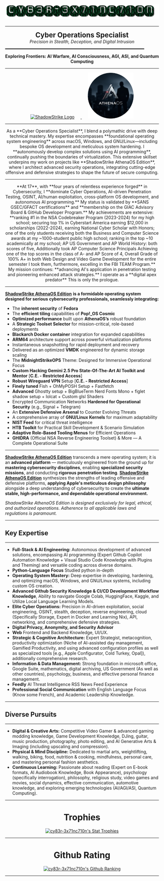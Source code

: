 <h1 align="center">
  <img src="cy83r-3x71nc710n-text.gif" alt="CY83R-3X71NC710N">
</h1>

---

<p align="center">
  <strong style="font-size: 1.6em;">Cyber Operations Specialist</strong><br>
  <em>Precision in Stealth, Deception, and Digital Intrusion</em>
</p>

<p align="center">
  <hr style="width: 90%; border: 1px solid #555;">
</p>

<p align="center">
  <strong>Exploring Frontiers: AI Warfare, AI Consciousness, AGI, ASI, and Quantum Computing</strong>
</p>

---

<p align="center">
  <a href="https://github.com/ShadowStrikeHQ" target="_blank" rel="noopener noreferrer">
    <img src="Logo-Upscaled.png" alt="ShadowStrike Logo" width="150" style="margin-right: 20px;">
  </a>
  <a href="https://gitlab.com/athenaos" target="_blank" rel="noopener noreferrer">
    <img src="AthenaOS-Spy.png" alt="AthenaOS Spy Logo" width="150" style="margin-left: 20px;">
  </a>
</p>

---

<p align="center">
  As a **Cyber Operations Specialist**, I blend a polymathic drive with deep technical mastery. My expertise encompasses **foundational operating system engineering** across macOS, Windows, and GNU/Linux—including bespoke OS development and meticulous system hardening. I **autonomously develop complex solutions using AI programming**, continually pushing the boundaries of virtualization. This extensive skillset underpins my work on projects like **ShadowStrike AthenaOS Edition**, where I architect advanced security operations, integrating cutting-edge offensive and defensive strategies to shape the future of secure computing.
</p>

---

<p align="center">
  **At 17**, with **four years of relentless experience forged** in Cybersecurity, I **dominate Cyber Operations, AI-driven Penetration Testing, OSINT, AI/human exploitation, cross-platform OS development, and autonomous AI programming.** My status is validated by **SANS GSEC/GFACT certifications** and **membership on the GIAC Advisory Board & GitHub Developer Program.** My achievements are extensive: **ranking #1 in the NSA Codebreaker Program (2023-2024) for my high school; securing top 1% in Cyberstart America earning $12,000 in scholarships (2022-2024), earning National Cyber Scholar with Honors; one of the only students receiving both the Business and Computer Science awards at my ~1000-student public high school; ranking in the top ~10 academically at my school; AP US Government and AP World History: both scores of five, Additionally took AP Computer Science Principals Achieving one of the top scores in the class of A- and AP Score of 4, Overall Grade of 100% A+ in both Web Design and Video Game Development for the entire semester I took them, furthermore, excelling in the FBI TEAM Program.** My mission continues: **advancing AI's application in penetration testing and pioneering enhanced attack strategies.** I operate as a **digital apex predator** This is only the prologue.
</p>

---

<ins>**ShadowStrike AthenaOS Edition**</ins> **is a formidable operating system designed for serious cybersecurity professionals, seamlessly integrating:**

-   The **inherent security** of **Fedora**
-   The **efficient tiling** capabilities of **Pop!_OS Cosmic**
-   **Optimized performance** built upon **AthenaOS’s** robust foundation
-   A **Strategic Toolset Selector** for mission-critical, role-based deployments
-   **Blackarch Docker container** integration for expanded capabilities
-   **ARM64** architecture support across powerful virtualization platforms
-   Instantaneous snapshotting for rapid deployment and recovery
-   Delivered as an optimized **VMDK** engineered for dynamic storage scaling
-   The **MidnightStrikeOPS** Theme: Designed for Immersive Operational Focus
-   **Custom Hacking Gemini 2.5 Pro State-Of-The-Art AI Toolkit and Mentor** [**C.E. - Restricted Access**]
-   **Robust Wireguard VPN** Setup [**C.E. - Restricted Access**]
-   **Finely tuned** Fish + OhMyPOSH Setup + Fastfetch
-   **Advanced** Ghostty setup + BigBlueTerm Nerd Fonts Mono + figlet shadow setup + lolcat + Custom glsl Shaders
-   Encrypted Communication Networks **Hardened for Operational Security** (e.g., Signal + Telegram)
-   An **Extensive Defensive Arsenal** to Counter Evolving Threats
-   A comprehensive array of **GNU/Linux Kernels** for maximum adaptability
-   **NIST Feed** for critical threat intelligence
-   **HTB Toolkit** for Practical Skill Development & Scenario Simulation
-   **Adaptive Role-Based Tooling Menus** for Efficient Operations
-   **GHIDRA** (Official NSA Reverse Engineering Toolset) & More — A Complete Operational Suite

---

<ins>**ShadowStrike AthenaOS Edition**</ins> transcends a mere operating system; it is an **advanced platform** — meticulously engineered from the ground up for **mastering cybersecurity disciplines**, enabling **specialized security missions**, and conducting **rigorous penetration testing**. <ins>**ShadowStrike AthenaOS Edition**</ins> synthesizes the strengths of leading offensive and defensive platforms, **applying Apple's meticulous design philosophy** alongside a deep understanding of cybersecurity to create the **ultimate stable, high-performance, and dependable operational environment.**

*ShadowStrike AthenaOS Edition is designed exclusively for legal, ethical, and authorized operations. Adherence to all applicable laws and regulations is paramount.*

---

## Key Expertise

---

* **Full-Stack & AI Engineering:** Autonomous development of advanced solutions, encompassing AI programming (Expert Github Copilot Automation Knowledge + Visual Studio Code Knowledge with Plugins and Theming) and versatile coding across diverse domains.
* **Python-Language Focus** Studied python in-depth
* **Operating System Mastery:** Deep expertise in developing, hardening, and optimizing macOS, Windows, and GNU/Linux systems, including custom OS creation.
* **Advanced Github Security Knowledge & CI/CD Development Workflow Knowledge**, Ability to navigate Google Colab, HuggingFace, Kaggle, and Utilize Local Language Learning Models. 
* **Elite Cyber Operations:** Precision in AI-driven exploitation, social engineering, OSINT, stealth, deception, reverse engineering, cloud (Specifically Storage, Expert in Docker and Learning Nix), API, networking, and comprehensive defensive strategies.
* **Digital Privacy, Anonymity, and Security Advisor**
* **Web** Frontend and Backend Knowledge, UI/UX.
* **Strategic & Cognitive Architecture:** Expert Strategist, metacognition, productivity optimization (Niche of AI-assisted day management, Gamified Productivity, and using advanced configuration profiles as well as specialized tools [e.g., Apple Configurator, Cold Turkey, Opal]), additionally comprehensive research.
* **Information & Data Management:** Strong foundation in microsoft office, Google Suite, mathematics, digital archiving, US Government (As well as other countries), psychology, business, and effective personal finance management.
* **Feedly** AI Threat Intelligence RSS News Feed Experience
* **Professional Social Communication** with English Language Focus (Know some French), and Academic Leadership Knowledge.

---

## Diverse Pursuits

---

* **Digital & Creative Arts:** Competitive Video Gamer & advanced gaming modding knowledge, Game Development Knowledge, DJing, guitar, music production, photography, photo editing, and AI Generative Arts & Imaging (including upscaling and compression).
* **Physical & Mind Discipline:** Dedicated to martial arts, weightlifting, walking, biking, food, nutrition & cooking, mindfulness, personal care, and mastering personal fashion aesthetics.
* **Continuous Learning:** Passionate about reading (Expert on E-book formats, AI Audiobook Knowledge, Book Appearance), psychology (specifically interrogation), philosophy, religious study, video games and movies, social dynamics, effective communication, automotive knowledge, and exploring emerging technologies (AI/AGI/ASI, Quantum Computing).

---

<h1 align="center">Trophies</h1>
<p align="center">
  <a href="https://github.com/ryo-ma/github-profile-trophy">
    <img src="https://hacked-github-stat-trophies.vercel.app/?username=cy83r-3x71nc710n&column=4&rank=SECRET,SSS,SS,S,AAA,AA,A&theme=dracula&margin-w=18&margin-h=10" alt="cy83r-3x71nc710n's Stat Trophies">
  </a>
</p>

---

<h1 align="center">Github Rating</h1>

<p align="center">
  <a href="https://github.com/anuraghazra/github-readme-stats">
    <img src="https://github-readme-stats.vercel.app/api?username=CY83R-3X71NC710N&show_icons=true&theme=radical&hide_title=false" alt="cy83r-3x71nc710n's Github Ranking">
  </a>
</p>

---

